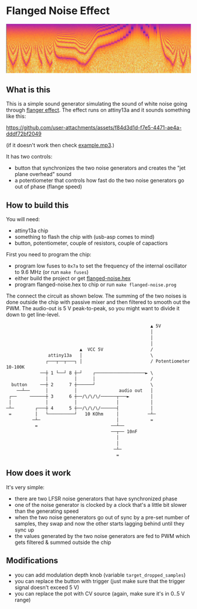Flanged Noise Effect
====================


![spectrogram of flanged noise](example.png)


What is this
------------

This is a simple sound generator simulating the sound of white noise going through [flanger effect](https://www.youtube.com/shorts/k-efYklAa5Q). The effect runs on attiny13a and it sounds something like this:

https://github.com/user-attachments/assets/f84d3d1d-f7e5-4471-ae4a-dddf72bf2049

(if it doesn't work then check [example.mp3](example.mp3).)

It has two controls:
- button that synchronizes the two noise generators and creates the "jet plane overhead" sound
- a potentiometer that controls how fast do the two noise generators go out of phase (flange speed)

How to build this
-----------------

You will need:
- attiny13a chip
- something to flash the chip with (usb-asp comes to mind)
- button, potentiometer, couple of resistors, couple of capactiors

First you need to program the chip:
- program low fuses to `0x7a` to set the frequency of the internal oscillator to 9.6 MHz (or run `make fuses`)
- either build the project or get [flanged-noise.hex](flanged-noise.hex)
- program flanged-noise.hex to chip or run `make flanged-noise.prog`

The connect the circuit as shown below. The summing of the two noises is done outside the chip with passive mixer and then filtered to smooth out the PWM. The audio-out is 5 V peak-to-peak, so you might want to divide it down to get line-level.

```
                                                       ▲ 5V 
                                                       │  
                                                       │  
                                                       │  
                            ▲  VCC 5V                  /  
                attiny13a   │                          \  
               ┌───┬──┬───┐ │                          / Potentiometer 10-100K
             ──┼ 1 └──┘ 8 ┼─┘    ┌───────────────────► \
               │          │      │                     /  
  button     ──┼ 2      7 ┼──────┘                     \  
    ──┴──      │          │                audio out   │  
 ┌──     ──────┼ 3      6 ┼──/\/\/\/──────┬───►        │  
 │             │          │               │            │  
─┴─        ┌───┼ 4      5 ┼──/\/\/\/──────┤            │  
 =         │   └──────────┘   10 KOhm     │           ─┴─
          ─┴─                             │            =  
           =                            ──┴──
                                        ──┬── 10nF
                                          │  
                                          │  
                                         ─┴─
                                          =  
```

How does it work
----------------

It's very simple:
- there are two LFSR noise generators that have synchronized phase
- one of the noise generator is clocked by a clock that's a little bit slower than the generating speed
- when the two noise genenerators go out of sync by a pre-set number of samples, they swap and now the other starts lagging behind until they sync up
- the values generated by the two noise generators are fed to PWM which gets filtered & summed outside the chip

Modifications
-------------

- you can add modulation depth knob (variable `target_dropped_samples`)
- you can replace the button with trigger (just make sure that the trigger signal doesn't exceed 5 V)
- you can replace the pot with CV source (again, make sure it's in 0..5 V range)

